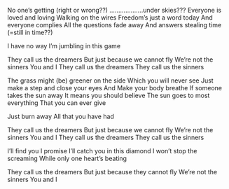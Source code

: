 No one’s getting (right or wrong??)
……………….under skies???
Everyone is loved and loving
Walking on the wires
Freedom’s just a word today
And everyone complies
All the questions fade away
And answers stealing time (=still in time??)

I have no way
I’m jumbling in this game

They call us the dreamers
But just because we cannot fly
We’re not the sinners
You and I
They call us the dreamers
They call us the sinners

The grass might (be) greener on the side
Which you will never see
Just make a step and close your eyes
And Make your body breathe
If someone takes the sun away
It means you should believe
The sun goes to most everything
That you can ever give

Just burn away
All that you have had

They call us the dreamers
But just because we cannot fly
We’re not the sinners
You and I
They call us the dreamers
They call us the sinners

I’ll find you
I promise
I’ll catch you in this diamond
I won’t stop the screaming
While only one heart’s beating

They call us the dreamers
But just because they cannot fly
We’re not the sinners
You and I
